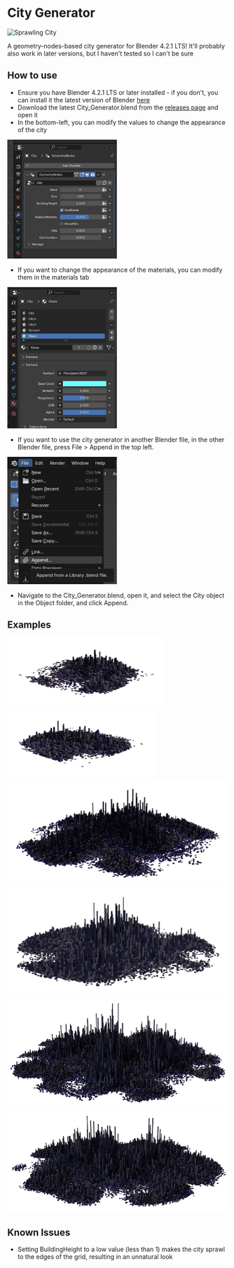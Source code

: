 # City Generator

<img alt="Sprawling City" title="Sprawling City" width="250px" src="img/anim.gif"/>

A geometry-nodes-based city generator for Blender 4.2.1 LTS! It'll probably also work in later versions, but I haven't tested so I can't be sure

## How to use

- Ensure you have Blender 4.2.1 LTS or later installed - if you don't, you can install it the latest version of Blender [here](https://www.blender.org/download/)
- Download the latest City_Generator.blend from the [releases page](https://github.com/AxiDragon/city-generator/releases) and open it
- In the bottom-left, you can modify the values to change the appearance of the city
<img alt="Modifiers" title="Modifiers" width="250px" src="img/modifier.jpg"/>

- If you want to change the appearance of the materials, you can modify them in the materials tab
<img alt="Materials" title="Materials" width="250px" src="img/material.jpg"/>

- If you want to use the city generator in another Blender file, in the other Blender file, press File > Append in the top left.
<img alt="Append" title="Append" width="250px" src="img/append.jpg"/>

- Navigate to the City_Generator.blend, open it, and select the City object in the Object folder, and click Append.

## Examples
<img alt="Small City 1" title="Small City 1" src="img/small1.png"/>
<img alt="Small City 2" title="Small City 2" src="img/small2.png"/>
<img alt="City 1" title="City 1" src="img/medium1.png"/>
<img alt="City 2" title="City 2" src="img/medium2.png"/>
<img alt="Big City 1" title="Big City 1" src="img/big1.png"/>
<img alt="Big City 2" title="Big City 2" src="img/big2.png"/>

## Known Issues

- Setting BuildingHeight to a low value (less than 1) makes the city sprawl to the edges of the grid, resulting in an unnatural look
